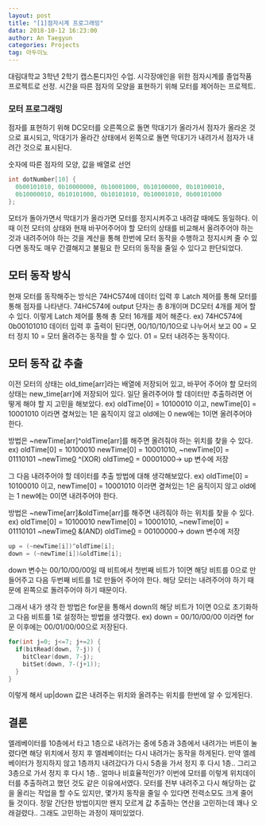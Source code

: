 ```yaml
---
layout: post
title: "[1]점자시계 프로그래밍"
data: 2018-10-12 16:23:00
author: An Taegyun
categories: Projects
tag: 아두이노
---
```


대림대학교 3학년 2학기 캡스톤디자인 수업.
시각장애인을 위한 점자시계를 졸업작품 프로젝트로 선정.
시간을 따른 점자의 모양을 표현하기 위해 모터를 제어하는 프로젝트.

### 모터 프로그래밍

점자를 표현하기 위해 DC모터를 오른쪽으로 돌면 막대기가 올라가서 점자가 올라온 것으로 표시되고, 막대기가 올라간 상태에서 왼쪽으로 돌면 막대기가 내려가서 점자가 내려간 것으로 표시된다.

숫자에 따른 점자의 모양, 값을 배열로 선언
```c++
int dotNumber[10] {
  0b00101010, 0b10000000, 0b10001000, 0b10100000, 0b10100010,
  0b10000010, 0b10101000, 0b10101010, 0b10001010, 0b00101000
};
```
모터가 돌아가면서 막대기가 올라가면 모터를 정지시켜주고 내려갈 때에도 동일하다.
이때 이전 모터의 상태와 현재 바꾸어주어야 할 모터의 상태를 비교해서 올려주어야 하는 것과 내려주어야 하는 것을 계산을 통해 한번에 모터 동작을 수행하고 정지시켜 줄 수 있다면 동작도 매우 간결해지고 불필요 한 모터의 동작을 줄일 수 있다고 판단되었다.

## 모터 동작 방식

현재 모터를 동작해주는 방식은 74HC574에 데이터 입력 후 Latch 제어를 통해 모터를 통해 점자를 나타낸다. 74HC574에 output 단자는 총 8개이며 DC모터 4개를 제어 할 수 있다. 이렇게 Latch 제어를 통해 총 모터 16개를 제어 해준다.
ex) 74HC574에 0b00101010 데이터 입력 후 출력이 된다면, 00/10/10/10으로 나누어서 보고 00 = 모터 정지 10 = 모터 올려주는 동작을 할 수 있다. 01 = 모터 내려주는 동작이다.

## 모터 동작 값 추출
이전 모터의 상태는 old_time[arr]라는 배열에 저장되어 있고, 바꾸어 주어야 할 모터의 상태는 new_time[arr]에 저장되어 있다.
일단 올려주어야 할 데이터만 추출하려면 어떻게 해야 할 지 고민을 해보았다.
ex) oldTime[0] = 10100010 이고,
    newTime[0] = 10001010 이라면 곂쳐있는 1은 움직이지 않고 old에는 0 new에는 1이면 올려주어야 한다.

방법은 ~newTime[arr]^oldTime[arr]를 해주면 올려줘야 하는 위치를 찾을 수 있다.
ex) oldTime[0] = 10100010
    newTime[0] = 10001010, ~newTime[0] = 01110101
    ~newTime[0](01110101) ^(XOR)
     oldTime[0](10100010) = 00001000-> up 변수에 저장

그 다음 내려주어야 할 데이터를 추출 방법에 대해 생각해보았다.
ex) oldTime[0] = 10100010 이고,
    newTime[0] = 10001010 이라면 곂쳐있는 1은 움직이지 않고 old에는 1 new에는 0이면 내려주어야 한다.

방법은 ~newTime[arr]&oldTime[arr]를 해주면 내려줘야 하는 위치를 찾을 수 있다.
ex) oldTime[0] = 10100010
    newTime[0] = 10001010, ~newTime[0] = 01110101
    ~newTime[0](01110101) &(AND)
     oldTime[0](10100010) = 00100000-> down 변수에 저장
```C++
up = (~newTime[i])^oldTime[i];
down = (~newTime[i])&oldTime[i];
```
down 변수는 00/10/00/00일 때 비트에서 첫번째 비트가 1이면 해당 비트를 0으로 만들어주고 다음 두번째 비트를 1로 만들어 주어야 한다. 해당 모터는 내려주어야 하기 때문에 왼쪽으로 돌려주어야 하기 때문이다.

그래서 내가 생각 한 방법은 for문을 통해서 down의 해당 비트가 1이면 0으로 초기화하고 다음 비트를 1로 설정하는 방법을 생각했다.
ex) down = 00/10/00/00 이라면 for문 이후에는 00/01/00/00으로 저장된다.
```C++
for(int j=0; j<=7; j+=2) {
  if(bitRead(down, 7-j)) {
    bitClear(down, 7-j);
    bitSet(down, 7-(j+1));
  }
}
```
이렇게 해서 up|down 값은 내려주는 위치와 올려주는 위치를 한번에 알 수 있게된다.

## 결론
엘레베이터를 10층에서 타고 1층으로 내려가는 중에 5층과 3층에서 내려가는 버튼이 눌렸다면 해당 위치에서 정지 후 엘레베이터는 다시 내려가는 동작을 하게된다. 만약 엘레베이터가 정지하지 않고 1층까지 내려갔다가 다시 5층을 가서 정지 후 다시 1층.. 그리고 3층으로 가서 정지 후 다시 1층.. 얼마나 비효율적인가?
이번에 모터를 이렇게 위치데이터를 추출하려고 했던 것도 같은 이유에서였다.
모터를 전부 내려주고 다시 해당하는 값을 올리는 작업을 할 수도 있지만, 몇가지 동작을 줄일 수 있다면 전력소모도 크게 줄어들 것이다.
정말 간단한 방법이지만 왠지 모르게 값 추출하는 연산을 고민하는데 꽤나 오래걸렸다.. 그래도 고민하는 과정이 재미있었다.
